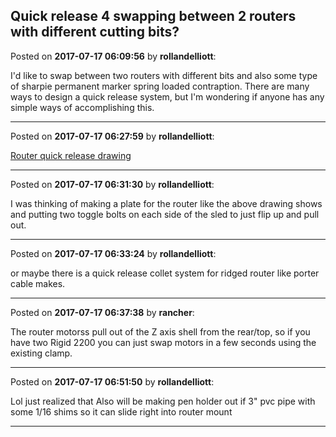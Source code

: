## Quick release 4 swapping between 2 routers with different cutting bits?
Posted on **2017-07-17 06:09:56** by **rollandelliott**:

I'd like to swap between two routers with different bits and also some type of sharpie permanent marker spring loaded contraption. There are many ways to design a quick release system, but I'm wondering if anyone has any simple ways of accomplishing this.

---

Posted on **2017-07-17 06:27:59** by **rollandelliott**:

[Router quick release drawing](//muut.com/u/maslowcnc/s3/:maslowcnc:3OBH:routerquickreleasedrawing.jpg.jpg)

---

Posted on **2017-07-17 06:31:30** by **rollandelliott**:

I was thinking of making a plate for the router like the above drawing shows and putting two toggle bolts on each side of the sled to just flip up and pull out.

---

Posted on **2017-07-17 06:33:24** by **rollandelliott**:

or maybe there is a quick release collet system for ridged router like porter cable makes.

---

Posted on **2017-07-17 06:37:38** by **rancher**:

The router motorss pull out of the Z axis shell from the rear/top, so if you have two Rigid 2200 you can just swap motors in a few seconds using the existing clamp.

---

Posted on **2017-07-17 06:51:50** by **rollandelliott**:

Lol just realized that
Also will be making pen holder out if 3" pvc pipe with some 1/16 shims so it can slide right into router mount

---

